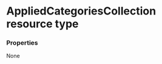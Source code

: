 # AppliedCategoriesCollection resource type



### Properties
None

<!-- uuid: c2afabca-ca80-4e02-a255-e878f7f9a87a
2015-10-09 16:03:13 UTC -->